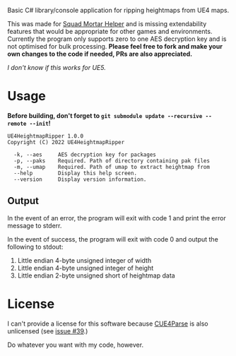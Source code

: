 Basic C# library/console application for ripping heightmaps from UE4 maps.

This was made for [Squad Mortar Helper](https://github.com/WilliamVenner/squad-mortar-helper) and is missing extendability features that would be appropriate for other games and environments. Currently the program only supports zero to one AES decryption key and is not optimised for bulk processing. **Please feel free to fork and make your own changes to the code if needed, PRs are also appreciated.**

_I don't know if this works for UE5._

# Usage

**Before building, don't forget to `git submodule update --recursive --remote --init`!**

```
UE4HeightmapRipper 1.0.0
Copyright (C) 2022 UE4HeightmapRipper

  -k, --aes     AES decryption key for packages
  -p, --paks    Required. Path of directory containing pak files
  -m, --umap    Required. Path of umap to extract heightmap from
  --help        Display this help screen.
  --version     Display version information.
```

## Output

In the event of an error, the program will exit with code 1 and print the error message to stderr.

In the event of success, the program will exit with code 0 and output the following to stdout:

1. Little endian 4-byte unsigned integer of width
2. Little endian 4-byte unsigned integer of height
3. Little endian 2-byte unsigned short of heightmap data

# License

I can't provide a license for this software because [CUE4Parse](https://github.com/FabianFG/CUE4Parse) is also unlicensed (see [issue #39](https://github.com/FabianFG/CUE4Parse/issues/39).)

Do whatever you want with my code, however.
